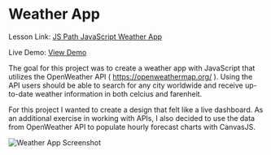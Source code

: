 # Weather App
Lesson Link: [JS Path JavaScript Weather App](https://www.theodinproject.com/lessons/node-path-javascript-weather-app)

Live Demo: [View Demo](https://wintersdev.github.io/odin-project/weather-app/)

The goal for this project was to create a weather app with JavaScript that utilizes the OpenWeather API ( https://openweathermap.org/ ). Using the API users should be able to search for any city worldwide and receive up-to-date weather information in both celcius and farenheit.

For this project I wanted to create a design that felt like a live dashboard. As an additional exercise in working with APIs, I also decided to use the data from OpenWeather API to populate hourly forecast charts with CanvasJS.

![Weather App Screenshot](https://i.imgur.com/svVnwwS.png)
